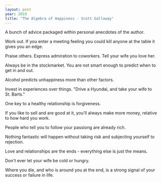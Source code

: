 ```yaml
---
layout: post
year: 2019
title: "The Algebra of Happiness - Scott Galloway"
---
```


A bunch of advice packaged within personal anecdotes of the author.

Work out. If you enter a meeting feeling you could kill anyone at the table it gives you an edge.

Praise others. Express admiration to coworkers. Tell your wife you love her.

Always be in the stockmarket. You are not smart enough to predict when to get in and out.

Alcohol predicts unhappiness more than other factors.

Invest in experiences over things. "Drive a Hyundai, and take your wife to St. Barts."

One key to a healthy relationship is forgiveness.

If you like to sell and are good at it, you'll always make more money, relative to how hard you work.

People who tell you to follow your passiong are already rich.

Nothing fantastic will happen without taking risk and subjecting yourself to rejection.

Love and relationships are the ends - everything else is just the means.

Don't ever let your wife be cold or hungry.

Where you die, and who is around you at the end, is a strong signal of your success or failure in life.
